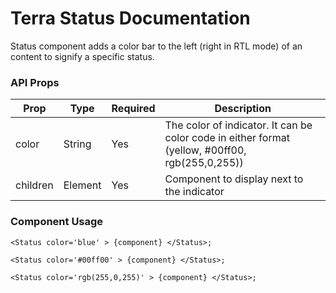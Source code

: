 # Terra Status Documentation

Status component adds a color bar to the left (right in RTL mode) of an content to signify a specific status.

### API Props
| Prop            | Type   | Required   | Description                                                          |
|-----------------|-----------|-----------|----------------------------------------------------------------------|
| color        | String   |  Yes    | The color of indicator. It can be color code in either format (yellow, #00ff00, rgb(255,0,255))       |
| children        | Element   |  Yes  | Component to display next to the indicator |

### Component Usage

```
<Status color='blue' > {component} </Status>;

<Status color='#00ff00' > {component} </Status>;

<Status color='rgb(255,0,255)' > {component} </Status>;
```
